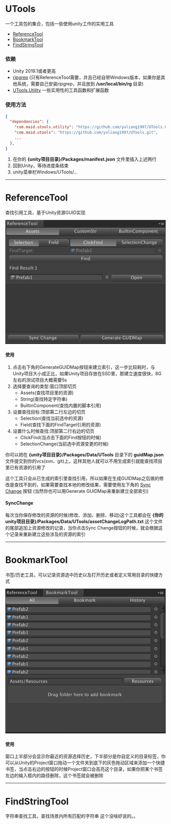 # UTools

一个工具包的集合，包括一些使用unity工作的实用工具
- [ReferenceTool](#referencetool)
- [BookmarkTool](#bookmarktool)
- [FindStringTool](#findstringtool)

### 依赖
- Unity 2019.1或者更高
- [ripgrep](https://github.com/BurntSushi/ripgrep) (只有ReferenceTool需要，并且已经自带Windows版本，如果你是其他系统，需要自己安装ripgrep，并且放到 **/usr/local/bin/rg** 目录)
- [UTools.Utility](https://github.com/yuliang1997/UTools.Utility) 一些实用性的工具函数和扩展函数

### 使用方法

```json
{
  "dependencies": {
    "com.maid.utools.utility": "https://github.com/yuliang1997/UTools.Utility.git",
    "com.maid.utools": "https://github.com/yuliang1997/UTools.git",
    ...
  },
}
```
1. 在你的 **{unity项目目录}/Packages/manifest.json** 文件里插入上述两行
2. 回到Unity，等待进度条结束
3. unity菜单栏Windows/UTools/...
-----------

# ReferenceTool
查找引用工具，基于Unity资源GUID实现

![alt](https://raw.githubusercontent.com/yuliang1997/images/master/Snipaste_2019-11-29_19-03-03.png)

#### 使用
1. 点击右下角的GenerateGUIDMap按钮来建立索引，这一步比较耗时，与Unity项目大小成正比，如果Unity项目存放在SSD里，那建立速度很快，8G左右的测试项目大概需要5s
2. 选择要查询的类型:窗口顶部切页 
    - Assets(查找项目里的资源)
    - String(查找特定字符串)
    - BuiltinComponent(查找内置的脚本引用)
3. 设置查找目标:顶部第二行左边的切页
    - Selection(查找当前选中的资源)
    - Field(查找下面的FindTarget引用的资源)
4. 设置什么时候查找:顶部第二行右边的切页
    - ClickFind(当点击下面的Find按钮的时候)
    - SelectionChange(当前选中资源变更的时候)

你可以把在 **{unity项目目录}/Packages/Data/UTools** 目录下的 **guidMap.json** 文件提交到你的vcs(svn、git)上，这样其他人就可以不用生成索引就能查找项目里已有资源的引用了

这个工具只会从已生成的索引里查找引用，所以如果在生成GUIDMap之后做的修改是查找不到的，如果需要查找本地的修改结果，需要使用左下角的 [Sync Change](#syncchange) 按钮
(当然你也可以用Generate GUIDMap来重新建立全部索引)

#### SyncChange
每次当你保存修改的资源的时候(修改、添加、删除、移动)这个工具都会在 **{你的unity项目目录}/Packages/Data/UTools/assetChangeLogPath.txt** 这个文件的尾部追加上资源修改的记录，当你点击Sync Change按钮的时候，就会根据这个记录来重新建立这些涉及的资源的索引

-----------

# BookmarkTool
书签/历史工具，可以记录资源选中历史以及打开历史或者定义常用目录的快捷方式

![alt](https://raw.githubusercontent.com/yuliang1997/images/master/Snipaste_2019-11-29_20-24-22.png)

#### 使用
窗口上半部分会显示你最近的资源选择历史，下半部分是你自定义的目录标签，你可以从Unity的Project窗口拖动一个文件夹到底下的灰色拖动区域来添加一个快捷书签，当点击右边的按钮的时候Project窗口会高亮这个目录，如果你把某个书签左边的输入框内的路径删除，这个书签就会被删除

-----------

# FindStringTool
字符串查找工具，查找场景内所有匹配的字符串
这个没啥好说的。。